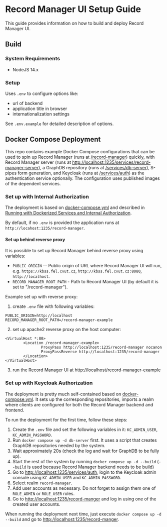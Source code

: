 # Record Manager UI Setup Guide

This guide provides information on how to build and deploy Record Manager UI.

## Build

### System Requirements

- NodeJS 14.x

### Setup

Uses `.env` to configure options like:

- url of backend
- application title in browser
- internationalization settings

See `.env.example` for detailed description of options.

## Docker Compose Deployment

This repo contains example Docker Compose configurations that can be used to spin up Record Manager (runs at [/record-manager](http://localhost:1235/record-manager)) quickly, with Record Manager server (runs at [http://localhost:1235/services/record-manager-server](/services/record-manager-server)),
a GraphDB repository (runs at [/services/db-server](http://localhost:1235/services/db-server)), S-pipes form generation, and Keycloak (runs at [/services/auth](http://localhost:1235/services/auth)) as the authentication service optionally. The configuration uses published images
of the dependent services.

### Set up with Internal Authorization

The deployment is based on [docker-compose.yml](../deploy/internal-auth/docker-compose.yml) and described in [Running with Dockerized Services and Internal Authorization](./development.md#running-with-dockerized-services-and-internal-authorization).

By default, if no `.env` is provided the application runs at `http://locahost:1235/record-manager`.

#### Set up behind reverse proxy

It is possible to set up Record Manager behind reverse proxy using variables:

- `PUBLIC_ORIGIN` -- Public origin of URL where Record Manager UI will run, e.g. `https://kbss.fel.cvut.cz`, `http://kbss.fel.cvut.cz:8080`, `http://localhost`.
- `RECORD_MANAGER_ROOT_PATH` - Path to Record Manager UI (by default it is set to "/record-manager").

Example set up with reverse proxy:

1. create `.env` file with following variables:

```
PUBLIC_ORIGIN=http://localhost
RECORD_MANAGER_ROOT_PATH=/record-manager-example
```

2. set up apache2 reverse proxy on the host computer:

```
<VirtualHost *:80>
        <Location /record-manager-example>
                ProxyPass http://localhost:1235/record-manager nocanon
                ProxyPassReverse http://localhost:1235/record-manager
        </Location>
</VirtualHost>
```

3. run the Record Manager UI at http://localhost/record-manager-example

### Set up with Keycloak Authorization

The deployment is pretty much self-contained based on [docker-compose.yml](../deploy/keycloak-auth/docker-compose.yml). It sets up the corresponding repositories, imports a realm where clients
are configured for both the Record Manager backend and frontend.

To run the deployment for the first time, follow these steps:

1. Create the `.env` file and set the following variables in it: `KC_ADMIN_USER`, `KC_ADMIN_PASSWORD`.
2. Run `docker compose up -d db-server` first. It uses a script that creates GraphDB repositories needed by the system.
3. Wait approximately 20s (check the log and wait for GraphDB to be fully up).
4. Start the rest of the system by running `docker compose up -d --build` (`--build` is used because Record Manager backend needs to be build)
5. Go to [http://localhost:1235/services/auth](http://localhost:1235/services/auth), login to the Keycloak admin console using `KC_ADMIN_USER` and `KC_ADMIN_PASSWORD`.
6. Select realm `record-manager`.
7. Add user accounts as necessary. Do not forget to assign them one of `ROLE_ADMIN` or `ROLE_USER` roles.
8. Go to [http://localhost:1235/record-manger](http://localhost:1235/record-manger) and log in using one of the created user accounts.

When running the deployment next time, just execute `docker compose up -d --build` and go to [http://localhost:1235/record-manger](http://localhost:1235/record-manger).
